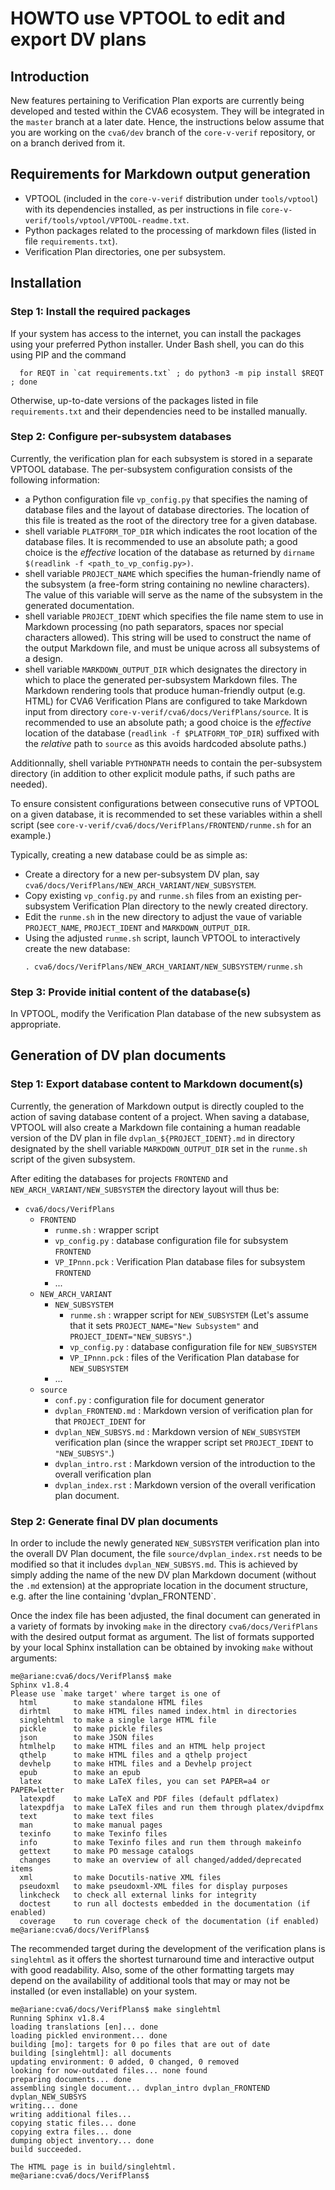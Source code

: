 [//]: # (Copyright 2022 Thales Silicon Security)
[//]: # (SPDX-License-Identifier: Apache-2.0 WITH SHL-2.0.)
[//]: # (Original Author: Zbigniew CHAMSKI <zbigniew.chamski@thalesgroup.com>)

# HOWTO use VPTOOL to edit and export DV plans

## Introduction

New features pertaining to Verification Plan exports are currently being developed and tested within the CVA6 ecosystem.  They will be integrated in the `master` branch at a later date.  Hence, the instructions below assume that you are working on the `cva6/dev` branch of the `core-v-verif` repository, or on a branch derived from it.

## Requirements for Markdown output generation

* VPTOOL (included in the `core-v-verif` distribution under `tools/vptool`) with its dependencies installed, as per instructions in file `core-v-verif/tools/vptool/VPTOOL-readme.txt`.
* Python packages related to the processing of markdown files (listed in file `requirements.txt`).
* Verification Plan directories, one per subsystem.

## Installation

### Step 1: Install the required packages

If your system has access to the internet, you can install the packages using your preferred Python installer.  Under Bash shell, you can do this using PIP and the command

```
  for REQT in `cat requirements.txt` ; do python3 -m pip install $REQT ; done
```

Otherwise, up-to-date versions of the packages listed in file `requirements.txt` and their dependencies need to be installed manually.

### Step 2: Configure per-subsystem databases

Currently, the verification plan for each subsystem is stored in a separate VPTOOL database.  The per-subsystem configuration consists of the following information:

* a Python configuration file `vp_config.py` that specifies the naming of database files and the layout of database directories. The location of this file is treated as the root of the directory tree for a given database.
* shell variable `PLATFORM_TOP_DIR` which indicates the root location of the database files. It is recommended to use an absolute path; a good choice is the *effective* location of the database as returned by `dirname $(readlink -f <path_to_vp_config.py>)`.
* shell variable `PROJECT_NAME` which specifies the human-friendly name of the subsystem (a free-form string containing no newline characters).  The value of this variable will serve as the name of the subsystem in the generated documentation.
* shell variable `PROJECT_IDENT` which specifies the file name stem to use in Markdown processing (no path separators, spaces nor special characters allowed).  This string will be used to construct the name of the output Markdown file, and must be unique across all subsystems of a design.
* shell variable `MARKDOWN_OUTPUT_DIR` which designates the directory in which to place the generated per-subsystem Markdown files.  The Markdown rendering tools that produce human-friendly output (e.g. HTML) for CVA6 Verification Plans are configured to take Markdown input from directory `core-v-verif/cva6/docs/VerifPlans/source`.  It is recommended to use an absolute path; a good choice is the *effective* location of the database (`readlink -f $PLATFORM_TOP_DIR`) suffixed with the *relative* path to `source` as this avoids hardcoded absolute paths.)

Additionnally, shell variable `PYTHONPATH` needs to contain the per-subsystem directory (in addition to other explicit module paths, if such paths are needed).

To ensure consistent configurations between consecutive runs of VPTOOL on a given database, it is recommended to set these variables within a shell script (see `core-v-verif/cva6/docs/VerifPlans/FRONTEND/runme.sh` for an example.)

Typically, creating a new database could be as simple as:

* Create a directory for a new per-subsystem DV plan, say `cva6/docs/VerifPlans/NEW_ARCH_VARIANT/NEW_SUBSYSTEM`.
* Copy existing `vp_config.py` and `runme.sh` files from an existing per-subsystem Verification Plan directory to the newly created directory.
* Edit the `runme.sh` in the new directory to adjust the vaue of variable `PROJECT_NAME`, `PROJECT_IDENT` and `MARKDOWN_OUTPUT_DIR`.
* Using the adjusted `runme.sh` script, launch VPTOOL to interactively create the new database:
  ```
  . cva6/docs/VerifPlans/NEW_ARCH_VARIANT/NEW_SUBSYSTEM/runme.sh
  ```

### Step 3: Provide initial content of the database(s)

In VPTOOL, modify the Verification Plan database of the new subsystem as appropriate.

## Generation of DV plan documents

### Step 1: Export database content to Markdown document(s)

Currently, the generation of Markdown output is directly coupled to the action of saving database content of a project.  When saving a database, VPTOOL will also create a Markdown file containing a human readable version of the DV plan in file `dvplan_${PROJECT_IDENT}.md` in directory designated by the shell variable `MARKDOWN_OUTPUT_DIR` set in the `runme.sh` script of the given subsystem.

After editing the databases for projects `FRONTEND` and `NEW_ARCH_VARIANT/NEW_SUBSYSTEM` the directory layout will thus be:

* `cva6/docs/VerifPlans`
  * `FRONTEND`
    * `runme.sh` : wrapper script
    * `vp_config.py` : database configuration file for subsystem `FRONTEND`
    * `VP_IPnnn.pck` : Verification Plan database files for subsystem `FRONTEND`
    * ...
  * `NEW_ARCH_VARIANT`
    * `NEW_SUBSYSTEM` 
      * `runme.sh` : wrapper script for `NEW_SUBSYSTEM` (Let's assume that it sets `PROJECT_NAME="New Subsystem"` and `PROJECT_IDENT="NEW_SUBSYS"`.)
      * `vp_config.py` : database configuration file for `NEW_SUBSYSTEM`
      * `VP_IPnnn.pck` : files of the Verification Plan database for `NEW_SUBSYSTEM`
    * ...
  * `source`
    * `conf.py` : configuration file for document generator
    * `dvplan_FRONTEND.md` : Markdown version of verification plan for  that `PROJECT_IDENT` for 
    * `dvplan_NEW_SUBSYS.md` : Markdown version of `NEW_SUBSYSTEM` verification plan (since the wrapper script set `PROJECT_IDENT` to `"NEW_SUBSYS"`.)
    * `dvplan_intro.rst` : Markdown version of the introduction to the overall verification plan
    * `dvplan_index.rst` : Markdown version of the overall verification plan document.

### Step 2: Generate final DV plan documents

In order to include the newly generated `NEW_SUBSYSTEM` verification plan into the overall DV Plan document, the file `source/dvplan_index.rst` needs to be modified so that it includes `dvplan_NEW_SUBSYS.md`.  This is achieved by simply adding the name of the new DV plan Markdown document (without the `.md` extension) at the appropriate location in the document structure, e.g. after the line containing 'dvplan_FRONTEND`.

Once the index file has been adjusted, the final document can generated in a variety of formats by invoking `make` in the directory `cva6/docs/VerifPlans` with the desired output format as argument.  The list of formats supported by your local Sphinx installation can be obtained by invoking `make` without arguments:

```
me@ariane:cva6/docs/VerifPlans$ make
Sphinx v1.8.4
Please use `make target' where target is one of
  html        to make standalone HTML files
  dirhtml     to make HTML files named index.html in directories
  singlehtml  to make a single large HTML file
  pickle      to make pickle files
  json        to make JSON files
  htmlhelp    to make HTML files and an HTML help project
  qthelp      to make HTML files and a qthelp project
  devhelp     to make HTML files and a Devhelp project
  epub        to make an epub
  latex       to make LaTeX files, you can set PAPER=a4 or PAPER=letter
  latexpdf    to make LaTeX and PDF files (default pdflatex)
  latexpdfja  to make LaTeX files and run them through platex/dvipdfmx
  text        to make text files
  man         to make manual pages
  texinfo     to make Texinfo files
  info        to make Texinfo files and run them through makeinfo
  gettext     to make PO message catalogs
  changes     to make an overview of all changed/added/deprecated items
  xml         to make Docutils-native XML files
  pseudoxml   to make pseudoxml-XML files for display purposes
  linkcheck   to check all external links for integrity
  doctest     to run all doctests embedded in the documentation (if enabled)
  coverage    to run coverage check of the documentation (if enabled)
me@ariane:cva6/docs/VerifPlans$
```

The recommended target during the development of the verification plans is `singlehtml` as it offers the shortest turnaround time and interactive output with good readability.  Also, some of the other formatting targets may depend on the availability of additional tools that may or may not be installed (or even installable) on your system.

```
me@ariane:cva6/docs/VerifPlans$ make singlehtml
Running Sphinx v1.8.4
loading translations [en]... done
loading pickled environment... done
building [mo]: targets for 0 po files that are out of date
building [singlehtml]: all documents
updating environment: 0 added, 0 changed, 0 removed
looking for now-outdated files... none found
preparing documents... done
assembling single document... dvplan_intro dvplan_FRONTEND dvplan_NEW_SUBSYS
writing... done
writing additional files...
copying static files... done
copying extra files... done
dumping object inventory... done
build succeeded.

The HTML page is in build/singlehtml.
me@ariane:cva6/docs/VerifPlans$
```
